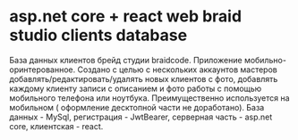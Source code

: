 # asp.net core + react web braid studio clients database

База данных клиентов брейд студии braidcode. Приложение мобильно-оринтерованное. Создано с целью с нескольких аккаунтов мастеров добавлять/редактировать/удалять новых клиентов с фото, добавлять каждому клиенту записи с описанием и фото работы с помощью мобильного телефона или ноутбука. Преимущественно используется на мобильном ( оформление десктопной части не доработано). База данных - MySql, регистрация - JwtBearer, серверная часть - asp.net core, клиентская - react. 



